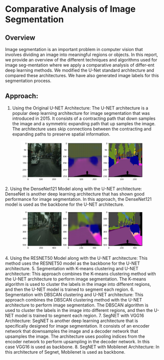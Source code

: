 # Comparative Analysis of Image Segmentation
## Overview
Image segmentation is an important problem in computer vision that involves dividing an image into meaningful regions or objects. In this report, we provide an overview of the different techniques and algorithms used for image seg-mentation where we apply a comparative analysis of differ-ent deep learning methods. We modified the U-Net standard architecture and compared these architectures. We have also generated image labels for this segmentation process.

## Approach:
1. Using the Original U-NET Architecture: The U-NET architecture is a popular deep learning architecture for image segmentation that was introduced in 2015. It consists of a contracting path that down samples the image and a symmetric expanding path that up samples the image. The architecture uses skip connections between the contracting and expanding paths to preserve spatial information.
<p align="center">
  <img src="Output_images/SegmentationwithUNET_groundtruth_finaloutput3.png" alt="image_description" width="400"/><br>
 </p>
2. Using the DenseNet121 Model along with the U-NET architecture: DenseNet is another deep learning architecture that has shown good performance for image segmentation. In this approach, the DenseNet121 model is used as the backbone for the U-NET architecture.
<p align="center">
  <img src="Output_images/DENSENET_withUNET_finaloutput2.png" alt="image_description" width="400"/><br>
 </p>
4. Using the RESNET50 Model along with the U-NET architecture: This method uses the RESNET50 model as the backbone for the U-NET architecture.
5. Segmentation with K-means clustering and U-NET architecture: This approach combines the K-means clustering method with the U-NET architecture to perform image segmentation. The K-means algorithm is used to cluster the labels in the image into different regions, and then the U-NET model is trained to segment each region.
6. Segmentation with DBSCAN clustering and U-NET architecture: This approach combines the DBSCAN clustering method with the U-NET architecture to perform image segmentation. The DBSCAN algorithm is used to cluster the labels in the image into different regions, and then the U-NET model is trained to segment each region.
7. SegNET with VGG16 Architecture: SegNET is another deep learning architecture that is specifically designed for image segmentation. It consists of an encoder network that downsamples the image and a decoder network that upsamples the image. The architecture uses pooling indices from the encoder network to perform upsampling in the decoder network. In this case VGG16  is used as backbone.
8. SegNET with Mobilenet Architecture: In this architecture of Segnet, Mobilenet is used as backbone.
